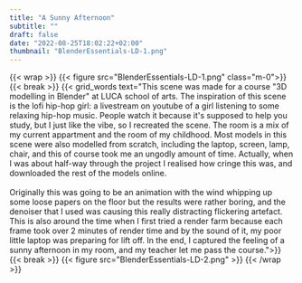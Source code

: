 ```yaml
---
title: "A Sunny Afternoon"
subtitle: ""
draft: false
date: "2022-08-25T18:02:22+02:00"
thumbnail: "BlenderEssentials-LD-1.png"
---
```

{{< wrap >}}
{{< figure src="BlenderEssentials-LD-1.png" class="m-0">}}
{{< break >}}
{{< grid_words text="This scene was made for a course \"3D modelling in Blender\" at LUCA school of arts. The inspiration of this scene is the lofi hip-hop girl: a livestream on youtube of a girl listening to some relaxing hip-hop music. People watch it because it's supposed to help you study, but I just like the vibe, so I recreated the scene. The room is a mix of my current appartment and the room of my childhood. Most models in this scene were also modelled from scratch, including the laptop, screen, lamp, chair, and this of course took me an ungodly amount of time. Actually, when I was about half-way through the project I realised how cringe this was, and downloaded the rest of the models online.<br><br>Originally this was going to be an animation with the wind whipping up some loose papers on the floor but the results were rather boring, and the denoiser that I used was causing this really distracting flickering artefact. This is also around the time when I first tried a render farm because each frame took over 2 minutes of render time and by the sound of it, my poor little laptop was preparing for lift off. In the end, I captured the feeling of a sunny afternoon in my room, and my teacher let me pass the course.">}}
{{< break >}}
{{< figure src="BlenderEssentials-LD-2.png" >}}
{{< /wrap >}}